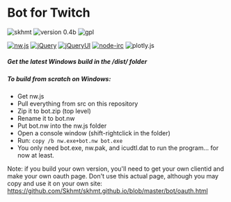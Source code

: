 # Bot for Twitch

![skhmt](https://img.shields.io/badge/made_by-skhmt-blue.svg?style=flat-square)
![version 0.4b](https://img.shields.io/badge/version-0.4b-blue.svg?style=flat-square) ![gpl](https://img.shields.io/badge/license-GPLv3-red.svg?style=flat-square)

[![nw.js](https://img.shields.io/badge/using-nw.js-green.svg?style=flat-square)](https://github.com/nwjs/nw.js/)
[![jQuery](https://img.shields.io/badge/using-jQuery-green.svg?style=flat-square)](https://jquery.com/)
[![jQueryUI](https://img.shields.io/badge/using-jQueryUI-green.svg?style=flat-square)](https://jqueryui.com/)
[![node-irc](https://img.shields.io/badge/using-node--irc-green.svg?style=flat-square)](https://github.com/martynsmith/node-irc/)
![plotly.js](https://img.shields.io/badge/git-plotly.js-green.svg?style=flat-square&link=https://github.com/plotly/plotly.js/&link=https://plot.ly/javascript/)

##### Get the latest Windows build in the /dist/ folder

##### To build from scratch on Windows:
* Get nw.js
* Pull everything from src on this repository
* Zip it to bot.zip (top level)
* Rename it to bot.nw
* Put bot.nw into the nw.js folder
* Open a console window (shift-rightclick in the folder)
* Run: `copy /b nw.exe+bot.nw bot.exe`
* You only need bot.exe, nw.pak, and icudtl.dat to run the program... for now at least.

Note: if you build your own version, you'll need to get your own clientid and make your own oauth page. Don't use this actual page, although you may copy and use it on your own site: https://github.com/Skhmt/skhmt.github.io/blob/master/bot/oauth.html
